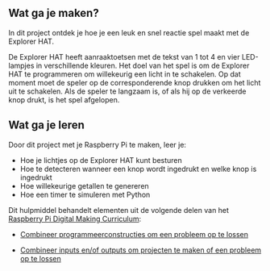 ## Wat ga je maken?

In dit project ontdek je hoe je een leuk en snel reactie spel maakt met de Explorer HAT.

De Explorer HAT heeft aanraaktoetsen met de tekst van 1 tot 4 en vier LED-lampjes in verschillende kleuren. Het doel van het spel is om de Explorer HAT te programmeren om willekeurig een licht in te schakelen. Op dat moment moet de speler op de corresponderende knop drukken om het licht uit te schakelen. Als de speler te langzaam is, of als hij op de verkeerde knop drukt, is het spel afgelopen.

## Wat ga je leren

Door dit project met je Raspberry Pi te maken, leer je:

- Hoe je lichtjes op de Explorer HAT kunt besturen
- Hoe te detecteren wanneer een knop wordt ingedrukt en welke knop is ingedrukt
- Hoe willekeurige getallen te genereren
- Hoe een timer te simuleren met Python

Dit hulpmiddel behandelt elementen uit de volgende delen van het [Raspberry Pi Digital Making Curriculum](https://www.raspberrypi.org/curriculum/):

- [Combineer programmeerconstructies om een ​​probleem op te lossen](https://www.raspberrypi.org/curriculum/programming/builder)

- [Combineer inputs en/of outputs om projecten te maken of een probleem op te lossen](https://www.raspberrypi.org/curriculum/physical-computing/builder)